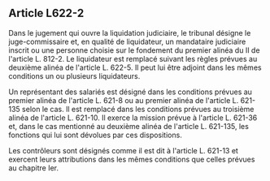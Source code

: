 Article L622-2
----
Dans le jugement qui ouvre la liquidation judiciaire, le tribunal désigne le
juge-commissaire et, en qualité de liquidateur, un mandataire judiciaire inscrit
ou une personne choisie sur le fondement du premier alinéa du II de l'article L.
812-2. Le liquidateur est remplacé suivant les règles prévues au deuxième alinéa
de l'article L. 622-5. Il peut lui être adjoint dans les mêmes conditions un ou
plusieurs liquidateurs.

Un représentant des salariés est désigné dans les conditions prévues au premier
alinéa de l'article L. 621-8 ou au premier alinéa de l'article L. 621-135 selon
le cas. Il est remplacé dans les conditions prévues au troisième alinéa de
l'article L. 621-10. Il exerce la mission prévue à l'article L. 621-36 et, dans
le cas mentionné au deuxième alinéa de l'article L. 621-135, les fonctions qui
lui sont dévolues par ces dispositions.

Les contrôleurs sont désignés comme il est dit à l'article L. 621-13 et exercent
leurs attributions dans les mêmes conditions que celles prévues au chapitre Ier.
